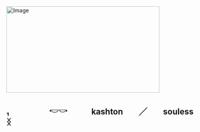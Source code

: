 <img width="400" height="225" alt="Image" src="https://github.com/user-attachments/assets/70badfbb-8b4b-452c-b7d3-807869bcf625" />

## ₁　　　　　𓎢𓎡　　　kashton　　╱　　souless　　ᛝ

